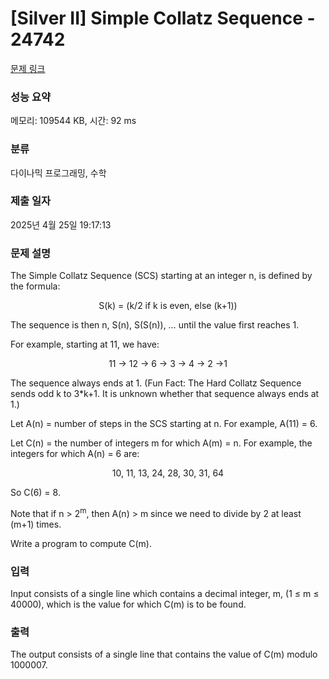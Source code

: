 # [Silver II] Simple Collatz Sequence - 24742 

[문제 링크](https://www.acmicpc.net/problem/24742) 

### 성능 요약

메모리: 109544 KB, 시간: 92 ms

### 분류

다이나믹 프로그래밍, 수학

### 제출 일자

2025년 4월 25일 19:17:13

### 문제 설명

<p>The Simple Collatz Sequence (SCS) starting at an integer n, is defined by the formula:</p>

<p style="text-align: center;">S(k) = (k/2 if k is even, else (k+1))</p>

<p>The sequence is then n, S(n), S(S(n)), … until the value first reaches 1.</p>

<p>For example, starting at 11, we have:</p>

<p style="text-align: center;">11 -> 12 -> 6 -> 3 -> 4 -> 2 ->1</p>

<p>The sequence always ends at 1. (Fun Fact: The Hard Collatz Sequence sends odd k to 3*k+1. It is unknown whether that sequence always ends at 1.)</p>

<p>Let A(n) = number of steps in the SCS starting at n. For example, A(11) = 6.</p>

<p>Let C(n) = the number of integers m for which A(m) = n. For example, the integers for which A(n) = 6 are:</p>

<p style="text-align: center;">10, 11, 13, 24, 28, 30, 31, 64</p>

<p>So C(6) = 8.</p>

<p>Note that if n > 2<sup>m</sup>, then A(n) > m since we need to divide by 2 at least (m+1) times.</p>

<p>Write a program to compute C(m).</p>

### 입력 

 <p>Input consists of a single line which contains a decimal integer, m, (1 ≤ m ≤ 40000), which is the value for which C(m) is to be found.</p>

### 출력 

 <p>The output consists of a single line that contains the value of C(m) modulo 1000007.</p>

